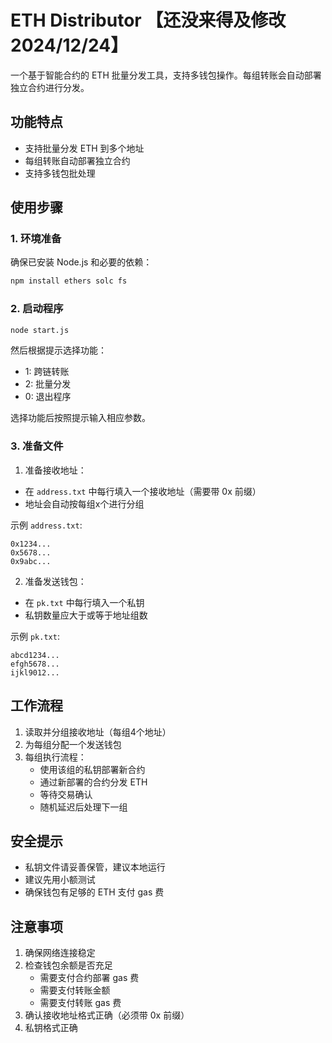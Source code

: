 # ETH Distributor 【还没来得及修改2024/12/24】

一个基于智能合约的 ETH 批量分发工具，支持多钱包操作。每组转账会自动部署独立合约进行分发。

## 功能特点

- 支持批量分发 ETH 到多个地址
- 每组转账自动部署独立合约
- 支持多钱包批处理

## 使用步骤

### 1. 环境准备

确保已安装 Node.js 和必要的依赖：

```bash
npm install ethers solc fs
```

### 2. 启动程序

```bash
node start.js
```

然后根据提示选择功能：
- 1: 跨链转账
- 2: 批量分发
- 0: 退出程序

选择功能后按照提示输入相应参数。

### 3. 准备文件

1. 准备接收地址：
- 在 `address.txt` 中每行填入一个接收地址（需要带 0x 前缀）
- 地址会自动按每组x个进行分组

示例 `address.txt`:
```
0x1234...
0x5678...
0x9abc...
```

2. 准备发送钱包：
- 在 `pk.txt` 中每行填入一个私钥
- 私钥数量应大于或等于地址组数

示例 `pk.txt`:
```
abcd1234...
efgh5678...
ijkl9012...
```

## 工作流程

1. 读取并分组接收地址（每组4个地址）
2. 为每组分配一个发送钱包
3. 每组执行流程：
   - 使用该组的私钥部署新合约
   - 通过新部署的合约分发 ETH
   - 等待交易确认
   - 随机延迟后处理下一组

## 安全提示

- 私钥文件请妥善保管，建议本地运行
- 建议先用小额测试
- 确保钱包有足够的 ETH 支付 gas 费

## 注意事项

1. 确保网络连接稳定
2. 检查钱包余额是否充足
   - 需要支付合约部署 gas 费
   - 需要支付转账金额
   - 需要支付转账 gas 费
3. 确认接收地址格式正确（必须带 0x 前缀）
4. 私钥格式正确
